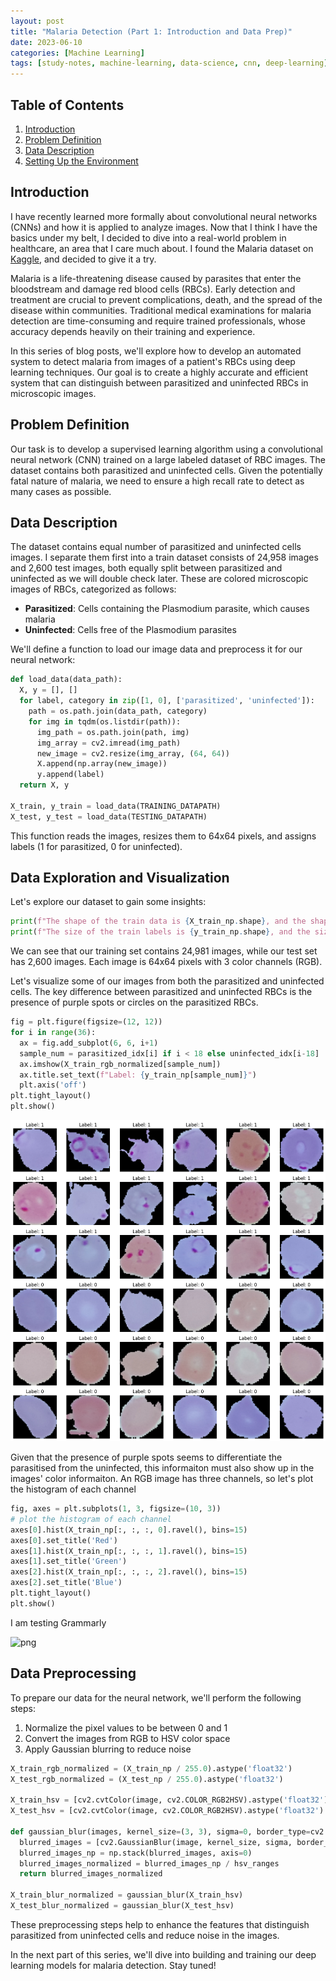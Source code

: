 ```yaml
---
layout: post
title: "Malaria Detection (Part 1: Introduction and Data Prep)"
date: 2023-06-10
categories: [Machine Learning]
tags: [study-notes, machine-learning, data-science, cnn, deep-learning]
---
```


<script type="text/javascript" src="https://cdn.mathjax.org/mathjax/latest/MathJax.js?config=default"></script>


## Table of Contents
1. [Introduction](#introduction)
2. [Problem Definition](#problem-definition)
3. [Data Description](#data-description)
4. [Setting Up the Environment](#setting-up-the-environment)



## Introduction
I have recently learned more formally about convolutional neural networks (CNNs) and how it is applied to analyze images. Now that I think I have the basics under my belt, I decided to dive into a real-world problem in healthcare, an area that I care much about. I found the Malaria dataset on [Kaggle](https://www.kaggle.com/datasets/iarunava/cell-images-for-detecting-malaria), and decided to give it a try.

Malaria is a life-threatening disease caused by parasites that enter the bloodstream and damage red blood cells (RBCs). Early detection and treatment are crucial to prevent complications, death, and the spread of the disease within communities. Traditional medical examinations for malaria detection are time-consuming and require trained professionals, whose accuracy depends heavily on their training and experience.

In this series of blog posts, we'll explore how to develop an automated system to detect malaria from images of a patient's RBCs using deep learning techniques. Our goal is to create a highly accurate and efficient system that can distinguish between parasitized and uninfected RBCs in microscopic images.


## Problem Definition

Our task is to develop a supervised learning algorithm using a convolutional neural network (CNN) trained on a large labeled dataset of RBC images. The dataset contains both parasitized and uninfected cells. Given the potentially fatal nature of malaria, we need to ensure a high recall rate to detect as many cases as possible.

## Data Description

The dataset contains equal number of parasitized and uninfected cells images. I separate them first into a train dataset consists of 24,958 images and 2,600 test images, both equally split between parasitized and uninfected as we will double check later. These are colored microscopic images of RBCs, categorized as follows:

- **Parasitized**: Cells containing the Plasmodium parasite, which causes malaria
- **Uninfected**: Cells free of the Plasmodium parasites

We'll define a function to load our image data and preprocess it for our neural network:

```python
def load_data(data_path):
  X, y = [], []
  for label, category in zip([1, 0], ['parasitized', 'uninfected']):
    path = os.path.join(data_path, category)
    for img in tqdm(os.listdir(path)):
      img_path = os.path.join(path, img)
      img_array = cv2.imread(img_path)
      new_image = cv2.resize(img_array, (64, 64))
      X.append(np.array(new_image))
      y.append(label)
  return X, y

X_train, y_train = load_data(TRAINING_DATAPATH)
X_test, y_test = load_data(TESTING_DATAPATH)
```

This function reads the images, resizes them to 64x64 pixels, and assigns labels (1 for parasitized, 0 for uninfected).

## Data Exploration and Visualization

Let's explore our dataset to gain some insights:

```python
print(f"The shape of the train data is {X_train_np.shape}, and the shape of the test data is {X_test_np.shape}")
print(f"The size of the train labels is {y_train_np.shape}, and the size of the test labels is {y_test_np.shape}")
```

We can see that our training set contains 24,981 images, while our test set has 2,600 images. Each image is 64x64 pixels with 3 color channels (RGB).

Let's visualize some of our images from both the parasitized and uninfected cells. The key difference between parasitized and uninfected RBCs is the presence of purple spots or circles on the parasitized RBCs.

```python
fig = plt.figure(figsize=(12, 12))
for i in range(36):
  ax = fig.add_subplot(6, 6, i+1)
  sample_num = parasitized_idx[i] if i < 18 else uninfected_idx[i-18]
  ax.imshow(X_train_rgb_normalized[sample_num])
  ax.title.set_text(f"Label: {y_train_np[sample_num]}")
  plt.axis('off')
plt.tight_layout()
plt.show()
```

![Figure 1. Samples of Parasitized and Uninfected RBCs](/assets/img/post_assets/malaria-detection/cell_images_sample.png)


Given that the presence of purple spots seems to differentiate the parasitised from the uninfected, this informaiton must also show up in the images' color informaiton. An RGB image has three channels, so let's plot the histogram of each channel


```python
fig, axes = plt.subplots(1, 3, figsize=(10, 3))
# plot the histogram of each channel
axes[0].hist(X_train_np[:, :, :, 0].ravel(), bins=15)
axes[0].set_title('Red')
axes[1].hist(X_train_np[:, :, :, 1].ravel(), bins=15)
axes[1].set_title('Green')
axes[2].hist(X_train_np[:, :, :, 2].ravel(), bins=15)
axes[2].set_title('Blue')
plt.tight_layout()
plt.show()
```

I am testing Grammarly

    
![png](Reference_Notebook_Malaria_Detection_Full_Code_files/Reference_Notebook_Malaria_Detection_Full_Code_24_0.png)
    


## Data Preprocessing

To prepare our data for the neural network, we'll perform the following steps:

1. Normalize the pixel values to be between 0 and 1
2. Convert the images from RGB to HSV color space
3. Apply Gaussian blurring to reduce noise

```python
X_train_rgb_normalized = (X_train_np / 255.0).astype('float32')
X_test_rgb_normalized = (X_test_np / 255.0).astype('float32')

X_train_hsv = [cv2.cvtColor(image, cv2.COLOR_RGB2HSV).astype('float32') for image in X_train_rgb_normalized]
X_test_hsv = [cv2.cvtColor(image, cv2.COLOR_RGB2HSV).astype('float32') for image in X_test_rgb_normalized]

def gaussian_blur(images, kernel_size=(3, 3), sigma=0, border_type=cv2.BORDER_DEFAULT, hsv_ranges = np.array([360, 1, 1])):
  blurred_images = [cv2.GaussianBlur(image, kernel_size, sigma, border_type) for image in images]
  blurred_images_np = np.stack(blurred_images, axis=0)
  blurred_images_normalized = blurred_images_np / hsv_ranges
  return blurred_images_normalized

X_train_blur_normalized = gaussian_blur(X_train_hsv)
X_test_blur_normalized = gaussian_blur(X_test_hsv)
```

These preprocessing steps help to enhance the features that distinguish parasitized from uninfected cells and reduce noise in the images.

In the next part of this series, we'll dive into building and training our deep learning models for malaria detection. Stay tuned!